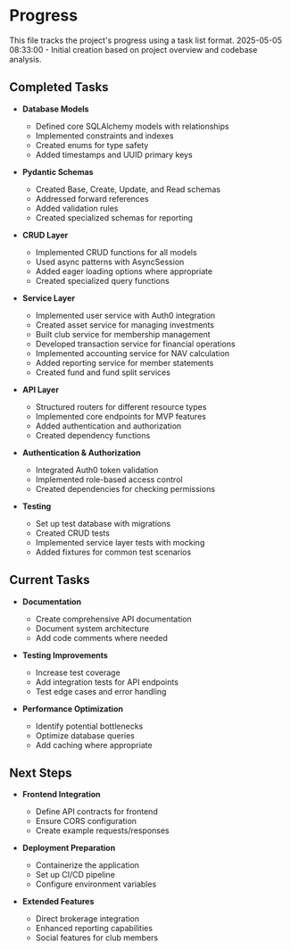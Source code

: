 # Progress

This file tracks the project's progress using a task list format.
2025-05-05 08:33:00 - Initial creation based on project overview and codebase analysis.

## Completed Tasks

* **Database Models**
  * Defined core SQLAlchemy models with relationships
  * Implemented constraints and indexes
  * Created enums for type safety
  * Added timestamps and UUID primary keys

* **Pydantic Schemas**
  * Created Base, Create, Update, and Read schemas
  * Addressed forward references
  * Added validation rules
  * Created specialized schemas for reporting

* **CRUD Layer**
  * Implemented CRUD functions for all models
  * Used async patterns with AsyncSession
  * Added eager loading options where appropriate
  * Created specialized query functions

* **Service Layer**
  * Implemented user service with Auth0 integration
  * Created asset service for managing investments
  * Built club service for membership management
  * Developed transaction service for financial operations
  * Implemented accounting service for NAV calculation
  * Added reporting service for member statements
  * Created fund and fund split services

* **API Layer**
  * Structured routers for different resource types
  * Implemented core endpoints for MVP features
  * Added authentication and authorization
  * Created dependency functions

* **Authentication & Authorization**
  * Integrated Auth0 token validation
  * Implemented role-based access control
  * Created dependencies for checking permissions

* **Testing**
  * Set up test database with migrations
  * Created CRUD tests
  * Implemented service layer tests with mocking
  * Added fixtures for common test scenarios

## Current Tasks

* **Documentation**
  * Create comprehensive API documentation
  * Document system architecture
  * Add code comments where needed

* **Testing Improvements**
  * Increase test coverage
  * Add integration tests for API endpoints
  * Test edge cases and error handling

* **Performance Optimization**
  * Identify potential bottlenecks
  * Optimize database queries
  * Add caching where appropriate

## Next Steps

* **Frontend Integration**
  * Define API contracts for frontend
  * Ensure CORS configuration
  * Create example requests/responses

* **Deployment Preparation**
  * Containerize the application
  * Set up CI/CD pipeline
  * Configure environment variables

* **Extended Features**
  * Direct brokerage integration
  * Enhanced reporting capabilities
  * Social features for club members